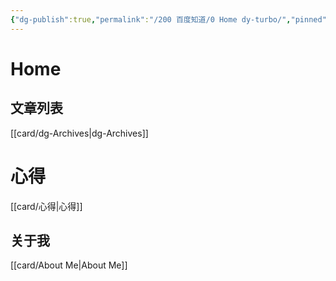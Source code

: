 ```yaml
---
{"dg-publish":true,"permalink":"/200 百度知道/0 Home dy-turbo/","pinned":true,"tags":["gardenEntry"],"dgShowFileTree":true,"noteIcon":"","created":"2024-01-28T22:46:43+08:00","updated":"2024-03-08T17:07:09+08:00"}
---
```



# Home

## 文章列表

[[card/dg-Archives\|dg-Archives]]

# 心得

[[card/心得\|心得]]

## 关于我

[[card/About Me\|About Me]]
